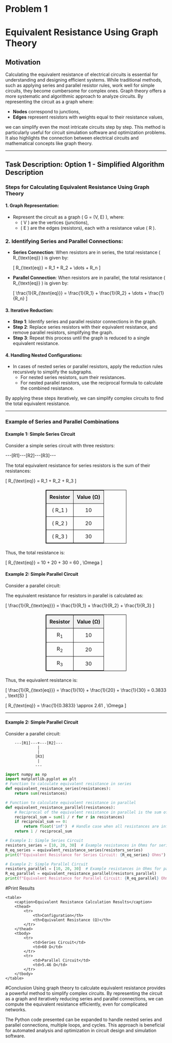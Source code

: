 # Problem 1

# Equivalent Resistance Using Graph Theory

## Motivation

Calculating the equivalent resistance of electrical circuits is essential for understanding and designing efficient systems. While traditional methods, such as applying series and parallel resistor rules, work well for simple circuits, they become cumbersome for complex ones. Graph theory offers a more systematic and algorithmic approach to analyze circuits. By representing the circuit as a graph where:

- **Nodes** correspond to junctions,
- **Edges** represent resistors with weights equal to their resistance values,

we can simplify even the most intricate circuits step by step. This method is particularly useful for circuit simulation software and optimization problems. It also highlights the connection between electrical circuits and mathematical concepts like graph theory.

---

## Task Description: Option 1 - Simplified Algorithm Description

### Steps for Calculating Equivalent Resistance Using Graph Theory

#### 1. Graph Representation:
- Represent the circuit as a graph \( G = (V, E) \), where:
  - \( V \) are the vertices (junctions),
  - \( E \) are the edges (resistors), each with a resistance value \( R \).

### 2. Identifying Series and Parallel Connections:

- **Series Connection**: When resistors are in series, the total resistance \( R_{\text{eq}} \) is given by:

  \[
  R_{\text{eq}} = R_1 + R_2 + \dots + R_n
  \]

- **Parallel Connection**: When resistors are in parallel, the total resistance \( R_{\text{eq}} \) is given by:

  \[
  \frac{1}{R_{\text{eq}}} = \frac{1}{R_1} + \frac{1}{R_2} + \dots + \frac{1}{R_n}
  \]


#### 3. Iterative Reduction:

- **Step 1**: Identify series and parallel resistor connections in the graph.
- **Step 2**: Replace series resistors with their equivalent resistance, and remove parallel resistors, simplifying the graph.
- **Step 3**: Repeat this process until the graph is reduced to a single equivalent resistance.

#### 4. Handling Nested Configurations:

- In cases of nested series or parallel resistors, apply the reduction rules recursively to simplify the subgraphs.
  - For nested series resistors, sum their resistances.
  - For nested parallel resistors, use the reciprocal formula to calculate the combined resistance.
  
By applying these steps iteratively, we can simplify complex circuits to find the total equivalent resistance.

---

### Example of Series and Parallel Combinations

#### **Example 1: Simple Series Circuit**

Consider a simple series circuit with three resistors:

---[R1]---[R2]---[R3]---

The total equivalent resistance for series resistors is the sum of their resistances:

\[
R_{\text{eq}} = R_1 + R_2 + R_3
\]

| Resistor | Value (Ω) |
|----------|-----------|
| \( R_1 \)  | 10        |
| \( R_2 \)  | 20        |
| \( R_3 \)  | 30        |

Thus, the total resistance is:

\[
R_{\text{eq}} = 10 + 20 + 30 = 60 \, \Omega
\]

#### **Example 2: Simple Parallel Circuit**

Consider a parallel circuit:


The equivalent resistance for resistors in parallel is calculated as:

\[
\frac{1}{R_{\text{eq}}} = \frac{1}{R_1} + \frac{1}{R_2} + \frac{1}{R_3}
\]
<table border="1">
  <tr>
    <th>Resistor</th>
    <th>Value (Ω)</th>
  </tr>
  <tr>
    <td>R<sub>1</sub></td>
    <td>10</td>
  </tr>
  <tr>
    <td>R<sub>2</sub></td>
    <td>20</td>
  </tr>
  <tr>
    <td>R<sub>3</sub></td>
    <td>30</td>
  </tr>
</table>

Thus, the equivalent resistance is:

\[
\frac{1}{R_{\text{eq}}} = \frac{1}{10} + \frac{1}{20} + \frac{1}{30} = 0.3833 \, \text{S}
\]

\[
R_{\text{eq}} = \frac{1}{0.3833} \approx 2.61 \, \Omega
\]

---
#### **Example 2: Simple Parallel Circuit**

Consider a parallel circuit:

        ---[R1]---+---[R2]---
                  |
                  |
                 [R3]
                  |
                 ---


```python
import numpy as np
import matplotlib.pyplot as plt
# Function to calculate equivalent resistance in series
def equivalent_resistance_series(resistances):
    return sum(resistances)

# Function to calculate equivalent resistance in parallel
def equivalent_resistance_parallel(resistances):
    # Reciprocal of the equivalent resistance in parallel is the sum of reciprocals
    reciprocal_sum = sum(1 / r for r in resistances)
    if reciprocal_sum == 0:
        return float('inf')  # Handle case when all resistances are infinite
    return 1 / reciprocal_sum

# Example 1: Simple Series Circuit
resistors_series = [10, 20, 30]  # Example resistances in Ohms for series circuit
R_eq_series = equivalent_resistance_series(resistors_series)
print(f"Equivalent Resistance for Series Circuit: {R_eq_series} Ohms")

# Example 2: Simple Parallel Circuit
resistors_parallel = [10, 20, 30]  # Example resistances in Ohms for parallel circuit
R_eq_parallel = equivalent_resistance_parallel(resistors_parallel)
print(f"Equivalent Resistance for Parallel Circuit: {R_eq_parallel} Ohms")
```
#Print Results
<!DOCTYPE html>
<html lang="en">
<head>
    <meta charset="UTF-8">
    <meta name="viewport" content="width=device-width, initial-scale=1.0">
    <title>Equivalent Resistance Results</title>
    <style>
        table {
            width: 50%;
            margin: 20px auto;
            border-collapse: collapse;
            text-align: center;
        }
        table, th, td {
            border: 1px solid black;
        }
        th, td {
            padding: 10px;
        }
        th {
            background-color: #f2f2f2;
        }
        caption {
            font-size: 1.5em;
            margin-bottom: 10px;
        }
    </style>
</head>
<body>

    <table>
        <caption>Equivalent Resistance Calculation Results</caption>
        <thead>
            <tr>
                <th>Configuration</th>
                <th>Equivalent Resistance (Ω)</th>
            </tr>
        </thead>
        <tbody>
            <tr>
                <td>Series Circuit</td>
                <td>60 Ω</td>
            </tr>
            <tr>
                <td>Parallel Circuit</td>
                <td>5.46 Ω</td>
            </tr>
        </tbody>
    </table>

</body>
</html>


#Conclusion
Using graph theory to calculate equivalent resistance provides a powerful method to simplify complex circuits. By representing the circuit as a graph and iteratively reducing series and parallel connections, we can compute the equivalent resistance efficiently, even for complicated networks.

The Python code presented can be expanded to handle nested series and parallel connections, multiple loops, and cycles. This approach is beneficial for automated analysis and optimization in circuit design and simulation software.
